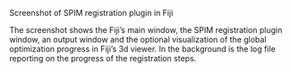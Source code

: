 Screenshot of SPIM registration plugin in Fiji

The screenshot shows the Fiji’s main window, the SPIM registration plugin window, an output window
and the optional visualization of the global optimization progress in Fiji’s 3d viewer. In the background
is the log file reporting on the progress of the registration steps.
